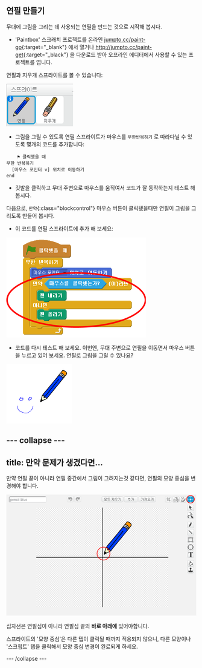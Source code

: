 ## 연필 만들기

무대에 그림을 그리는 데 사용되는 연필을 만드는 것으로 시작해 봅시다.

+ 'Paintbox' 스크래치 프로젝트를 온라인 [jumpto.cc/paint-go](http://jumpto.cc/paint-go){:target="_blank"} 에서 열거나 <http://jumpto.cc/paint-get>{:target="_black"} 을 다운로드 받아 오프라인 에디터에서 사용할 수 있는 프로젝트를 엽니다.

연필과 지우개 스프라이트를 볼 수 있습니다:

![screenshot](images/paint-starter.png)

+ 그림을 그릴 수 있도록 연필 스프라이트가 마우스를 `무한반복하기` 로 따라다닐 수 있도록 몇개의 코드를 추가합니다:

```blocks
    ⚑ 클릭했을 때
무한 반복하기 
  [마우스 포인터 v] 위치로 이동하기
end
```

+ 깃발을 클릭하고 무대 주변으로 마우스를 움직여서 코드가 잘 동작하는지 테스트 해 봅시다.

다음으로, `만약`{:class="blockcontrol"} 마우스 버튼이 클릭됐을때만 연필이 그림을 그리도록 만들어 봅시다.

+ 이 코드를 연필 스프라이트에 추가 해 보세요:

![screenshot](images/paint-pencil-draw-code.png)

+ 코드를 다시 테스트 해 보세요. 이번엔, 무대 주변으로 연필을 이동면서 마우스 버튼을 누르고 있어 보세요. 연필로 그림을 그릴 수 있나요?

![screenshot](images/paint-draw.png)

## \--- collapse \---

## title: 만약 문제가 생겼다면...

만약 연필 끝이 아니라 연필 중간에서 그림이 그려지는것 같다면, 연필의 모양 중심을 변경해야 합니다.

![Costume center](images/costume-center.png)

십자선은 연필심이 아니라 연필심 끝의 **바로 아래에** 있어야합니다.

스프라이트의 '모양 중심'은 다른 탭이 클릭될 때까지 적용되지 않으니, 다른 모양이나 '스크립트' 탭을 클릭해서 모양 중심 변경이 완료되게 하세요.

\--- /collapse \---